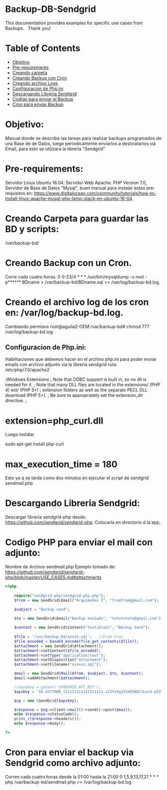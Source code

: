 # Backup-DB-Sendgrid


This documentation provides examples for specific use cases from Backups. 
. Thank you!

# Table of Contents

* [Objetivo](#objetivo)
* [Pre-requirements](#requerimientos)
* [Creando carpeta](#creando1)
* [Creando Backup con Cron](#cron1)
* [Creando archivo Logs](#logs1)
* [Configuracion de Php.ini](#phpini)
* [Descargando Libreria Sendgrid](#sendgrid)
* [Codigo para enviar el Backup](#backup1)
* [Cron para enviar Backup](#cron2)

<a name="objetivo"></a>
# Objetivo:  
Manual donde se describe las tareas  para realizar backups programados de una Base de 
de Datos, luego periodicamente enviarlos a destinatarios via Email, para esto se utilizara la libreria "Sendgrid"

<a name="requerimientos"></a>
# Pre-requirements:  
Servidor Linux  Ubuntu 16.04. Servidor Web Apache. PHP Version 7.0,  Servidor de Base de Datos "Mysql", buen manual para instalar estos pre-requisitos en: https://www.digitalocean.com/community/tutorials/how-to-install-linux-apache-mysql-php-lamp-stack-on-ubuntu-16-04



<a name="creando1"></a>
# Creando Carpeta para guardar las BD y scripts:
/var/backup-bd/


<a name="cron1"></a>
# Creando Backup con un Cron. 
Corre cada cuatro horas.
0 0-23/4 * * * /usr/bin/mysqldump -u root -p****** BDname > /var/backup-bd/BDname.sql >> /var/log/backup-bd.log.
 
<a name="logs1"></a>
# Creando el archivo log de los cron en: /var/log/backup-bd.log.
Cambiando permisos
root@aguila2-OEM:/var/backup-bd# chmod 777 /var/log/backup-bd.log



<a name="phpini"></a>
## Configuracion de Php.ini:  
Habilitaciones que debemos hacer en el archivo php.ini para poder enviar emails con archivo adjunto via la libreria sendgrid
ruta: /etc/php/7.0/apache2 

;Windows Extensions
; Note that ODBC support is built in, so no dll is needed for it.
; Note that many DLL files are located in the extensions/ (PHP 4) ext/ (PHP 5+)
; extension folders as well as the separate PECL DLL download (PHP 5+).
; Be sure to appropriately set the extension_dir directive.
;

#        extension=php_curl.dll

Luego instalar 

sudo apt-get install php-curl

#   max_execution_time = 180
Esto ya q se tarda como dos minutos en ejecutar el script de sendgrid   sendmail.php


<a name="sendgrid"></a>
# Descargando Libreria Sendgrid:

Descargar libreria sendgrid-php desde:
https://github.com/sendgrid/sendgrid-php.  Colocarla en directorio d la app, 


<a name="backup1"></a>
# Codigo PHP para enviar el mail con adjunto:  
Nombre de Archivo sendmail.php
Ejemplo tomado de: https://github.com/sendgrid/sendgrid-php/blob/master/USE_CASES.md#attachments

```php
<?php
	
	require("sendgrid-php/sendgrid-php.php");
	$from = new SendGrid\Email("Arquimedes I", "fromfrom@gmail.com");

	$subject = "Backup send";
	
	$to = new SendGrid\Email("Backup enviado", "tototototo@gmail.com");

	$content = new SendGrid\Content("text/plain", "Backup Send");
	
	$file = '/var/backup-bd/xxxxz.sql';   //From Cron
	$file_encoded = base64_encode(file_get_contents($file));
	$attachment = new SendGrid\Attachment();
	$attachment->setContent($file_encoded);
	$attachment->setType("application/text");
	$attachment->setDisposition("attachment");
	$attachment->setFilename("xxxxxz.sql");

	$mail = new SendGrid\Mail($from, $subject, $to, $content);
	$mail->addAttachment($attachment);

	//$apiKey = getenv('SENDGRID_API_KEY');
	$apiKey = 'SG.xVtTDBR_111111111111111111.sZJYxXg3XSX0INGfJLox4-pZZ-25DranfBUtbu4_gqQ';

	$sg = new \SendGrid($apiKey);

	$response = $sg->client->mail()->send()->post($mail);
	echo $response->statusCode();
	print_r($response->headers());
	echo $response->body();

?>

```



<a name="cron2"></a>
# Cron para enviar el backup via Sendgrid como archivo adjunto: 
Corren cada cuatro horas desde la 01:00 hasta la 21:00
0 1,5,9,13,17,21 * * * php /var/backup-bd/sendmail.php >> /var/log/backup-bd.log
